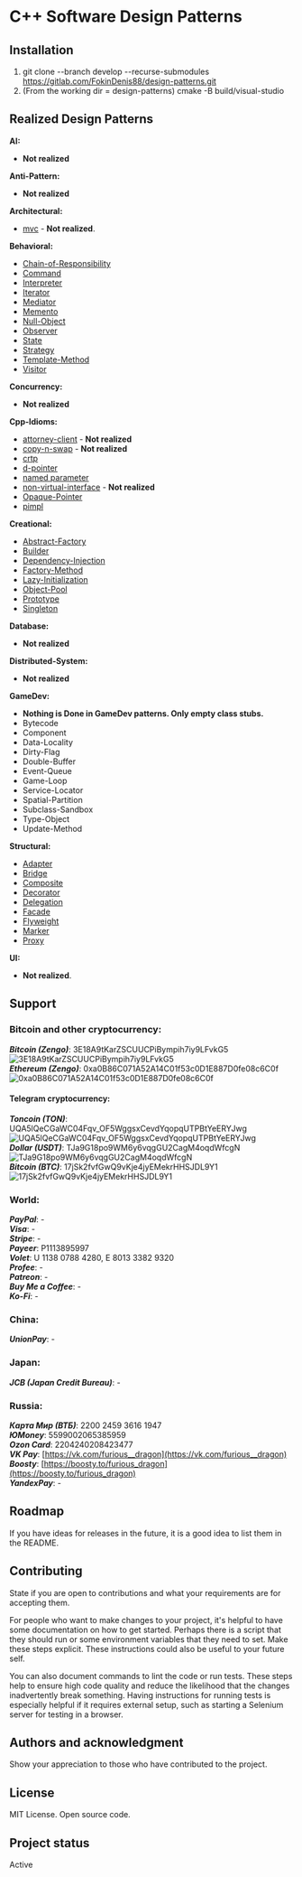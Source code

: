 # C++ Software Design Patterns


## Installation
1) git clone --branch develop --recurse-submodules https://gitlab.com/FokinDenis88/design-patterns.git
2) (From the working dir = design-patterns)  cmake -B build/visual-studio
 

## Realized Design Patterns
**AI:**
* **Not realized**

**Anti-Pattern:**
* **Not realized**

**Architectural:**
* [mvc](/include/architectural/mvc.hpp) - **Not realized**.

**Behavioral:**
* [Chain-of-Responsibility](/include/behavioral/chain-of-responsibility.hpp)
* [Command](/include/behavioral/command.hpp)
* [Interpreter](/include/behavioral/interpreter.hpp)
* [Iterator](/include/behavioral/iterator.hpp)
* [Mediator](/include/behavioral/mediator.hpp)
* [Memento](/include/behavioral/memento.hpp)
* [Null-Object](/include/behavioral/null-object.hpp)
* [Observer](/include/behavioral/observer.hpp)
* [State](/include/behavioral/state.hpp)
* [Strategy](/include/behavioral/strategy.hpp)
* [Template-Method](/include/behavioral/template-method.hpp)
* [Visitor](/include/behavioral/visitor.hpp)

**Concurrency:**
* **Not realized**

**Cpp-Idioms:**
* [attorney-client](/include/cpp-idiom/attorney-client.hpp) - **Not realized**
* [copy-n-swap](/include/cpp-idiom/copy-n-swap.hpp) - **Not realized**
* [crtp](/include/cpp-idiom/crtp.hpp)
* [d-pointer](/include/cpp-idiom/d-pointer.hpp)
* [named parameter](/include/cpp-idiom/named-parameter.hpp)
* [non-virtual-interface](/include/cpp-idiom/non-virtual-interface.hpp) - **Not realized**
* [Opaque-Pointer](/include/cpp-idiom/opaque-pointer.hpp)
* [pimpl](/include/cpp-idiom/pimpl.hpp)



**Creational:**
* [Abstract-Factory](/include/creational/abstract-factory.hpp)
* [Builder](/include/creational/builder.hpp)
* [Dependency-Injection](/include/creational/dependency-injection.hpp)
* [Factory-Method](/include/creational/factory-method.hpp)
* [Lazy-Initialization](/include/creational/lazy-initialization.hpp)
* [Object-Pool](/include/creational/object-pool.hpp)
* [Prototype](/include/creational/prototype.hpp)
* [Singleton](/include/creational/singleton.hpp)

**Database:**
* **Not realized**

**Distributed-System:**
* **Not realized**

**GameDev:**
* **Nothing is Done in GameDev patterns. Only empty class stubs.**
* Bytecode
* Component
* Data-Locality
* Dirty-Flag
* Double-Buffer
* Event-Queue
* Game-Loop
* Service-Locator
* Spatial-Partition
* Subclass-Sandbox
* Type-Object
* Update-Method

**Structural:**
* [Adapter](/include/structural/adapter.hpp)
* [Bridge](/include/structural/bridge.hpp)
* [Composite](/include/structural/composite.hpp)
* [Decorator](/include/structural/decorator.hpp)
* [Delegation](/include/structural/delegation.hpp)
* [Facade](/include/structural/facade.hpp)
* [Flyweight](/include/structural/flyweight.hpp)
* [Marker](/include/structural/marker.hpp)
* [Proxy](/include/structural/proxy.hpp)

**UI:**
* **Not realized**.




## Support
### Bitcoin and other cryptocurrency:  
***Bitcoin (Zengo)***:	3E18A9tKarZSCUUCPiBympih7iy9LFvkG5  
	![3E18A9tKarZSCUUCPiBympih7iy9LFvkG5](https://drive.google.com/uc?export=view&id=1W-j3C0oI7UvUr-KsCdG--dqCyM2hZTNY)  
***Ethereum (Zengo)***: 0xa0B86C071A52A14C01f53c0D1E887D0fe08c6C0f  
	![0xa0B86C071A52A14C01f53c0D1E887D0fe08c6C0f](https://drive.google.com/uc?export=view&id=14g0dtqEhl92-tQgBcVXmNJnH61DtM7K2)  
#### Telegram cryptocurrency:  
***Toncoin (TON)***:	UQA5lQeCGaWC04Fqv_OF5WggsxCevdYqopqUTPBtYeERYJwg  
	![UQA5lQeCGaWC04Fqv_OF5WggsxCevdYqopqUTPBtYeERYJwg](https://drive.google.com/uc?export=view&id=1A12KEmxyDmfba3aTRILMEk1vwLoICyUH)  
***Dollar (USDT)***:	TJa9G18po9WM6y6vqgGU2CagM4oqdWfcgN  
	![TJa9G18po9WM6y6vqgGU2CagM4oqdWfcgN](https://drive.google.com/uc?export=view&id=1ctJvfwq_hkXLFMxY_JCHpvSDsG3Px-_V)  
***Bitcoin (BTC)***:	17jSk2fvfGwQ9vKje4jyEMekrHHSJDL9Y1  
	![17jSk2fvfGwQ9vKje4jyEMekrHHSJDL9Y1](https://drive.google.com/uc?export=view&id=1Z2hMVApFkxHYQx7JnePpzDcrS0FdUBf2)  

### World:  
***PayPal***:              -  
***Visa***:                -  
***Stripe***:              -  
***Payeer***:         P1113895997  
***Volet***:       U 1138 0788 4280, E 8013 3382 9320  
***Profee***:              -  
***Patreon***:             -  
***Buy Me a Coffee***:     -  
***Ko-Fi***:               -  

### China:  
***UnionPay***:   -

### Japan:  
***JCB (Japan Credit Bureau)***:   -

### Russia:  
***Карта Мир (ВТБ)***:  2200 2459 3616 1947  
***ЮMoney***:           5599002065385959  
***Ozon Card***:        2204240208423477  
***VK Pay***:           [https://vk.com/furious__dragon](https://vk.com/furious__dragon)  
***Boosty***:           [https://boosty.to/furious_dragon](https://boosty.to/furious_dragon)  
***YandexPay***:                -



## Roadmap
If you have ideas for releases in the future, it is a good idea to list them in the README.

## Contributing
State if you are open to contributions and what your requirements are for accepting them.

For people who want to make changes to your project, it's helpful to have some documentation on how to get started. Perhaps there is a script that they should run or some environment variables that they need to set. Make these steps explicit. These instructions could also be useful to your future self.

You can also document commands to lint the code or run tests. These steps help to ensure high code quality and reduce the likelihood that the changes inadvertently break something. Having instructions for running tests is especially helpful if it requires external setup, such as starting a Selenium server for testing in a browser.

## Authors and acknowledgment
Show your appreciation to those who have contributed to the project.

## License
MIT License. Open source code.

## Project status
Active